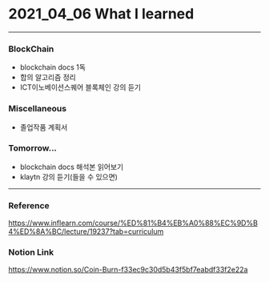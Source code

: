# 2021_04_06 What I learned

-----

### BlockChain

* blockchain docs 1독
* 합의 알고리즘 정리
* ICT이노베이션스퀘어 블록체인 강의 듣기

### Miscellaneous

* 졸업작품 계획서

### Tomorrow...

* blockchain docs 해석본 읽어보기
* klaytn 강의 듣기(들을 수 있으면)

-----

### Reference 

<https://www.inflearn.com/course/%ED%81%B4%EB%A0%88%EC%9D%B4%ED%8A%BC/lecture/19237?tab=curriculum>
    
### Notion Link

<https://www.notion.so/Coin-Burn-f33ec9c30d5b43f5bf7eabdf33f2e22a>


